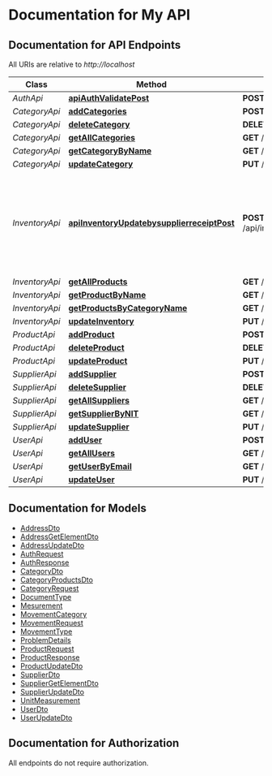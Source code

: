 # Documentation for My API

<a name="documentation-for-api-endpoints"></a>
## Documentation for API Endpoints

All URIs are relative to *http://localhost*

| Class | Method | HTTP request | Description |
|------------ | ------------- | ------------- | -------------|
| *AuthApi* | [**apiAuthValidatePost**](Apis/AuthApi.md#apiauthvalidatepost) | **POST** /api/auth/validate |  |
| *CategoryApi* | [**addCategories**](Apis/CategoryApi.md#addcategories) | **POST** /api/category |  |
*CategoryApi* | [**deleteCategory**](Apis/CategoryApi.md#deletecategory) | **DELETE** /api/category/{name} |  |
*CategoryApi* | [**getAllCategories**](Apis/CategoryApi.md#getallcategories) | **GET** /api/category |  |
*CategoryApi* | [**getCategoryByName**](Apis/CategoryApi.md#getcategorybyname) | **GET** /api/category/{nameCategory} |  |
*CategoryApi* | [**updateCategory**](Apis/CategoryApi.md#updatecategory) | **PUT** /api/category/{name} |  |
| *InventoryApi* | [**apiInventoryUpdatebysupplierreceiptPost**](Apis/InventoryApi.md#apiinventoryupdatebysupplierreceiptpost) | **POST** /api/inventory/updatebysupplierreceipt | Actualiza el inventario basado en un recibo de proveedor cargado desde un archivo Excel. |
*InventoryApi* | [**getAllProducts**](Apis/InventoryApi.md#getallproducts) | **GET** /api/inventory |  |
*InventoryApi* | [**getProductByName**](Apis/InventoryApi.md#getproductbyname) | **GET** /api/inventory/product/{name} |  |
*InventoryApi* | [**getProductsByCategoryName**](Apis/InventoryApi.md#getproductsbycategoryname) | **GET** /api/inventory/{categoryName} |  |
*InventoryApi* | [**updateInventory**](Apis/InventoryApi.md#updateinventory) | **PUT** /api/inventory/{movementType} |  |
| *ProductApi* | [**addProduct**](Apis/ProductApi.md#addproduct) | **POST** /api/product/{NIT} |  |
*ProductApi* | [**deleteProduct**](Apis/ProductApi.md#deleteproduct) | **DELETE** /api/product/{name} |  |
*ProductApi* | [**updateProduct**](Apis/ProductApi.md#updateproduct) | **PUT** /api/product/{name} |  |
| *SupplierApi* | [**addSupplier**](Apis/SupplierApi.md#addsupplier) | **POST** /api/supplier |  |
*SupplierApi* | [**deleteSupplier**](Apis/SupplierApi.md#deletesupplier) | **DELETE** /api/supplier/{NIT} |  |
*SupplierApi* | [**getAllSuppliers**](Apis/SupplierApi.md#getallsuppliers) | **GET** /api/supplier |  |
*SupplierApi* | [**getSupplierByNIT**](Apis/SupplierApi.md#getsupplierbynit) | **GET** /api/supplier/{NIT} |  |
*SupplierApi* | [**updateSupplier**](Apis/SupplierApi.md#updatesupplier) | **PUT** /api/supplier/{NIT} |  |
| *UserApi* | [**addUser**](Apis/UserApi.md#adduser) | **POST** /api/user |  |
*UserApi* | [**getAllUsers**](Apis/UserApi.md#getallusers) | **GET** /api/user |  |
*UserApi* | [**getUserByEmail**](Apis/UserApi.md#getuserbyemail) | **GET** /api/user/{email} |  |
*UserApi* | [**updateUser**](Apis/UserApi.md#updateuser) | **PUT** /api/user/{email} |  |


<a name="documentation-for-models"></a>
## Documentation for Models

 - [AddressDto](./Models/AddressDto.md)
 - [AddressGetElementDto](./Models/AddressGetElementDto.md)
 - [AddressUpdateDto](./Models/AddressUpdateDto.md)
 - [AuthRequest](./Models/AuthRequest.md)
 - [AuthResponse](./Models/AuthResponse.md)
 - [CategoryDto](./Models/CategoryDto.md)
 - [CategoryProductsDto](./Models/CategoryProductsDto.md)
 - [CategoryRequest](./Models/CategoryRequest.md)
 - [DocumentType](./Models/DocumentType.md)
 - [Mesurement](./Models/Mesurement.md)
 - [MovementCategory](./Models/MovementCategory.md)
 - [MovementRequest](./Models/MovementRequest.md)
 - [MovementType](./Models/MovementType.md)
 - [ProblemDetails](./Models/ProblemDetails.md)
 - [ProductRequest](./Models/ProductRequest.md)
 - [ProductResponse](./Models/ProductResponse.md)
 - [ProductUpdateDto](./Models/ProductUpdateDto.md)
 - [SupplierDto](./Models/SupplierDto.md)
 - [SupplierGetElementDto](./Models/SupplierGetElementDto.md)
 - [SupplierUpdateDto](./Models/SupplierUpdateDto.md)
 - [UnitMeasurement](./Models/UnitMeasurement.md)
 - [UserDto](./Models/UserDto.md)
 - [UserUpdateDto](./Models/UserUpdateDto.md)


<a name="documentation-for-authorization"></a>
## Documentation for Authorization

All endpoints do not require authorization.

